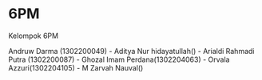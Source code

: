 # 6PM
Kelompok 6PM

Andruw Darma (1302200049) -
Aditya Nur hidayatullah() -
Arialdi Rahmadi Putra (1302200087) -
Ghozal Imam Perdana(1302204063) -
Orvala Azzuri(1302204105) -
M Zarvah Nauval() 
